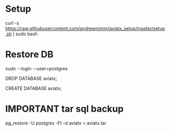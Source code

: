 # Setup

curl -s https://raw.githubusercontent.com/andrewromm/aviatx_setup/master/setup.sh | sudo bash 

# Restore DB

sudo --login --user=postgres

DROP DATABASE aviatx;

CREATE DATABASE aviatx;

# IMPORTANT tar sql backup

pg_restore -U postgres -Ft -d aviatx < aviatx.tar